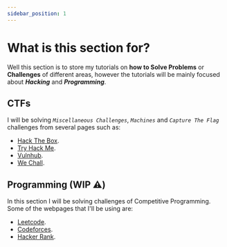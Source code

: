 ```yaml
---
sidebar_position: 1
---
```


# What is this section for?

Well this section is to store my tutorials on **how to Solve Problems** or **Challenges** of different areas, however the tutorials will be mainly focused about ***Hacking*** and ***Programming***.

## CTFs

I will be solving *`Miscellaneous Challenges`*, *`Machines`* and *`Capture The Flag`* challenges from several pages such as:

- [Hack The Box](https://hackthebox.com/).
- [Try Hack Me](https://tryhackme.com/).
- [Vulnhub](https://www.vulnhub.com/).
- [We Chall](https://www.wechall.net/profile/Youngermaster).

## Programming (WIP ⚠️)

In this section I will be solving challenges of Competitive Programming. Some of the webpages that I'll be using are:

- [Leetcode](https://leetcode.com/).
- [Codeforces](https://codeforces.com/).
- [Hacker Rank](https://www.hackerrank.com/).